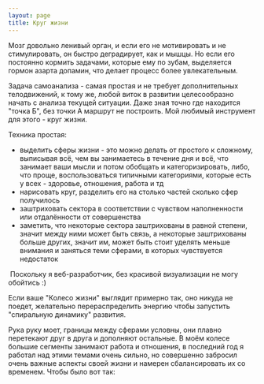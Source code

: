 ```yaml
---
layout: page
title: Круг жизни
---
```

Мозг довольно ленивый орган, и если его не мотивировать и не стимулировать, он быстро деградирует, как и мышцы. Но если его постоянно кормить задачами, которые ему по зубам, выделяется гормон азарта допамин, что делает процесс более увлекательным.

Задача самоанализа - самая простая и не требует дополнительных телодвижений, к тому же, любой виток в развитии целесообразно начать с анализа текущей ситуации.
Даже зная точно где находится "точка Б", без точки А маршрут не построить.
Мой любимый инструмент для этого - круг жизни. 

Техника простая:
  - выделить сферы жизни - это можно делать от простого к сложному, выписывая всё, чем вы занимаетесь в течение дня и всё, что занимает ваши мысли и потом обобщать и категоризировать, либо, что проще, воспользоваться типичными категориями, которые есть у всех - здоровье, отношения, работа и тд
  - нарисовать круг, разделить его на столько частей сколько сфер получилось
  - заштриховать сектора в соответствии с чувством наполненности или отдалённости от совершенства
  - заметить, что некоторые сектора заштрихованы в равной степени, значит между ними может быть связь, а некоторые заштрихованы больше других, значит им, может быть стоит уделять меньше внимания и заняться теми сферами, в которых чувствуется недостаток
  

 Поскольку я веб-разработчик, без красивой визуализации не могу обойтись :)

<canvas id="circle-of-life" width="360" height="360"></canvas>
<script>
    const ctx3 = document.getElementById("circle-of-life").getContext("2d")
    ctx3.imageSmoothingEnabled = true
    ctx3.shadowBlur = 2
    ctx3.shadowOffsetX = 0
    ctx3.shadowOffsetY = 0

  const tick = 20
  const cx = 180
  const cy = 180
  

  let fulfillment = new Map()
  fulfillment.set('Здоровье', 5)
  fulfillment.set('Работа', 8)
  fulfillment.set('Личное пространство', 5)
  fulfillment.set('Отношения', 7)
  fulfillment.set('Секс', 3)
  fulfillment.set('Репутация', 3)
  fulfillment.set('Отношения с собой', 3)

  const segmentRad = toRadians(360/fulfillment.size)

    function draw3() {
        for (let i = 0; i < fulfillment.size; i++) {
            ctx3.fillStyle = getRandomColor()
            ctx3.shadowColor = ctx3.fillStyle

            ctx3.beginPath()
            ctx3.moveTo(cx,cy)
            ctx3.arc(cx, cy, tick * [...fulfillment.values()][i], i * segmentRad, (i + 1) * segmentRad)
            ctx3.lineTo(cx,cy)
            ctx3.closePath()
            ctx3.fill()
        }
    }

    // in case you like using degrees
    function toRadians(deg) {
          return deg * Math.PI / 180
    }

    function getRandomColor() {
        const r = Math.round(Math.random() * 255);
        const g = Math.round(Math.random() * 255);
        const b = Math.round(Math.random() * 255);
        return "rgba(" + r + ", " + g + "," + b + ")";
    }
    draw3()
</script>


Если ваше "Колесо жизни" выглядит примерно так, оно никуда не поедет, желательно перераспределить энергию чтобы запустить "спиральную динамику" развития. 

Рука руку моет, границы между сферами условны, они плавно перетекают друг в друга и дополняют остальные. В моём колесе большие сегменты занимают работа и отношения, в последний год я работал над этими темами очень сильно, но совершенно забросил очень важные аспекты своей жизни и намерен сбалансировать их со временем. Чтобы было вот так:

<canvas id="circle-of-life-good" width="360" height="360">

<script>

const ctx2 = document.getElementById("circle-of-life-good").getContext("2d")
    ctx2.imageSmoothingEnabled = true
    ctx2.shadowBlur = 2
    ctx2.shadowOffsetX = 0
    ctx2.shadowOffsetY = 0
  

  let fulfillment2 = new Map()
  fulfillment2.set('Здоровье', 8)
  fulfillment2.set('Работа', 8)
  fulfillment2.set('Личное пространство', 8)
  fulfillment2.set('Отношения', 8)
  fulfillment2.set('Секс', 8)
  fulfillment2.set('Репутация', 8)
  fulfillment2.set('Отношения с собой', 8)

let angle = 0
  const segmentRad2 = toRadians(360/fulfillment2.size)

    function draw2() {
        for (let i = 0; i < fulfillment2.size; i++) {
            ctx2.fillStyle = getRandomColor()
            ctx2.shadowColor = ctx.fillStyle

            ctx2.beginPath()
            ctx2.moveTo(cx,cy)
            ctx2.arc(cx, cy, tick * [...fulfillment2.values()][i], i * segmentRad2, (i + 1) * segmentRad2)
            ctx2.lineTo(cx,cy)
            ctx2.closePath()
            ctx2.fill()
        }
    }
    draw2()
</script>